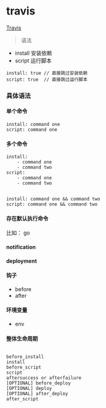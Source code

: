 # travis


[Travis](https://docs.travis-ci.com)

> 语法

- install 安装依赖
- script 运行脚本

``` 
install: true // 直接跳过安装依赖
script: true  // 直接跳过运行脚本

```

### 具体语法


#### 单个命令

``` 
install: command one
script: command one 

```

#### 多个命令

``` 
install:
    - command one
    - command two
script:
    - command one
    - command two
    
```

``` 
install: command one && command two
script: command one && command two

```

#### 存在默认执行命令

比如： go 


#### notification


#### deployment


#### 钩子

- before
- after


#### 环境变量

- env

#### 整体生命周期

``` 

before_install
install
before_script
script
aftersuccess or afterfailure
[OPTIONAL] before_deploy
[OPTIONAL] deploy
[OPTIONAL] after_deploy
after_script
```